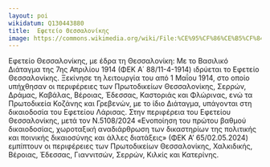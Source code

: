 ```yaml
---
layout: poi
wikidatum: Q130443880
title:  Εφετείο Θεσσαλονίκης
image: https://commons.wikimedia.org/wiki/File:%CE%95%CF%86%CE%B5%CF%84%CE%B5%CE%AF%CE%BF_%CE%98%CE%B5%CF%83%CF%83%CE%B1%CE%BB%CE%BF%CE%BD%CE%AF%CE%BA%CE%B7%CF%82.jpg
---
```


Εφετείο Θεσσαλονίκης, με έδρα τη Θεσσαλονίκη: Με το Βασιλικό Διάταγμα της 7ης Απριλίου 1914 (ΦΕΚ Α΄ 88/11-4-1914) ιδρύεται το Εφετείο Θεσσαλονίκης. Ξεκίνησε τη λειτουργία του από 1 Μαΐου 1914, στο οποίο υπήχθησαν οι περιφέρειες των Πρωτοδικείων Θεσσαλονίκης, Σερρών, Δράμας, Καβάλας, Βέροιας, Έδεσσας, Καστοριάς και Φλώρινας, ενώ τα Πρωτοδικεία Κοζάνης και Γρεβενών, με το ίδιο Διάταγμα, υπάγονται στη δικαιοδοσία του Εφετείου Λάρισας. Στην περιφέρεια του Εφετείου Θεσσαλονίκης, μετά τον Ν.5108/2024 «Ενοποίηση του πρώτου βαθμού δικαιοδοσίας, χωροταξική αναδιάρθρωση των δικαστηρίων της πολιτικής και ποινικής δικαιοσύνης και άλλες διατάξεις» (ΦΕΚ Α’ 65/02.05.2024) εμπίπτουν οι περιφέρειες των Πρωτοδικείων Θεσσαλονίκης, Χαλκιδικής, Βέροιας, Έδεσσας, Γιαννιτσών, Σερρών, Κιλκίς και Κατερίνης. 
